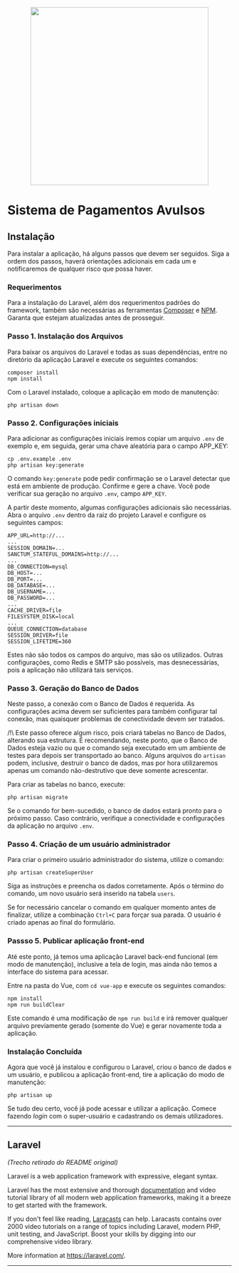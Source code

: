 <p align="center"><a href="https://laravel.com" target="_blank"><img src="https://raw.githubusercontent.com/laravel/art/master/logo-lockup/5%20SVG/2%20CMYK/1%20Full%20Color/laravel-logolockup-cmyk-red.svg" width="400"></a></p>

# Sistema de Pagamentos Avulsos

## Instalação

Para instalar a aplicação, há alguns passos que devem ser seguidos. Siga a ordem dos passos, haverá orientações adicionais em cada um e notificaremos de qualquer risco que possa haver.

### Requerimentos

Para a instalação do Laravel, além dos requerimentos padrões do framework, também são necessárias as ferramentas [Composer](https://getcomposer.org/) e [NPM](https://www.npmjs.com/). Garanta que estejam atualizadas antes de prosseguir.

### Passo 1. Instalação dos Arquivos

Para baixar os arquivos do Laravel e todas as suas dependências, entre no diretório da aplicação Laravel e execute os seguintes comandos:

    composer install
    npm install

Com o Laravel instalado, coloque a aplicação em modo de manutenção:

    php artisan down

### Passo 2. Configurações iniciais

Para adicionar as configurações iniciais iremos copiar um arquivo `.env` de exemplo e, em seguida, gerar uma chave aleatória para o campo APP_KEY:

    cp .env.example .env
    php artisan key:generate

O comando `key:generate` pode pedir confirmação se o Laravel detectar que está em ambiente de produção. Confirme e gere a chave. Você pode verificar sua geração no arquivo `.env`, campo `APP_KEY`.

A partir deste momento, algumas configurações adicionais são necessárias. Abra o arquivo `.env` dentro da raiz do projeto Laravel e configure os seguintes campos:

    APP_URL=http://...
    ...
    SESSION_DOMAIN=...
    SANCTUM_STATEFUL_DOMAINS=http://...
    ...
    DB_CONNECTION=mysql
    DB_HOST=...
    DB_PORT=...
    DB_DATABASE=...
    DB_USERNAME=...
    DB_PASSWORD=...
    ...
    CACHE_DRIVER=file
    FILESYSTEM_DISK=local
    ...
    QUEUE_CONNECTION=database
    SESSION_DRIVER=file
    SESSION_LIFETIME=360

Estes não são todos os campos do arquivo, mas são os utilizados. Outras configurações, como Redis e SMTP são possíveis, mas desnecessárias, pois a aplicação não utilizará tais serviços.

### Passo 3. Geração do Banco de Dados

Neste passo, a conexão com o Banco de Dados é requerida. As configurações acima devem ser suficientes para também configurar tal conexão, mas quaisquer problemas de conectividade devem ser tratados.

/!\\ Este passo oferece algum risco, pois criará tabelas no Banco de Dados, alterando sua estrutura. É recomendando, neste ponto, que o Banco de Dados esteja vazio ou que o comando seja executado em um ambiente de testes para depois ser transportado ao banco. Alguns arquivos do `artisan` podem, inclusive, destruir o banco de dados, mas por hora utilizaremos apenas um comando não-destrutivo que deve somente acrescentar.

Para criar as tabelas no banco, execute:

    php artisan migrate

Se o comando for bem-sucedido, o banco de dados estará pronto para o próximo passo. Caso contrário, verifique a conectividade e configurações da aplicação no arquivo `.env`.

### Passo 4. Criação de um usuário administrador

Para criar o primeiro usuário administrador do sistema, utilize o comando:

    php artisan createSuperUser

Siga as instruções e preencha os dados corretamente. Após o término do comando, um novo usuário será inserido na tabela `users`.

Se for necessário cancelar o comando em qualquer momento antes de finalizar, utilize a combinação `Ctrl+C` para forçar sua parada. O usuário é criado apenas ao final do formulário.

### Passso 5. Publicar aplicação front-end

Até este ponto, já temos uma aplicação Laravel back-end funcional (em modo de manutenção), inclusive a tela de login, mas ainda não temos a interface do sistema para acessar.

Entre na pasta do Vue, com `cd vue-app` e execute os seguintes comandos:

    npm install
    npm run buildClear

Este comando é uma modificação de `npm run build` e irá remover qualquer arquivo previamente gerado (somente do Vue) e gerar novamente toda a aplicação.

### Instalação Concluída

Agora que você já instalou e configurou o Laravel, criou o banco de dados e um usuário, e publicou a aplicação front-end, tire a aplicação do modo de manutenção:

    php artisan up

Se tudo deu certo, você já pode acessar e utilizar a aplicação. Comece fazendo *login* com o super-usuário e cadastrando os demais utilizadores.

---

## Laravel

*(Trecho retirado do README original)*

Laravel is a web application framework with expressive, elegant syntax.

Laravel has the most extensive and thorough [documentation](https://laravel.com/docs) and video tutorial library of all modern web application frameworks, making it a breeze to get started with the framework.

If you don't feel like reading, [Laracasts](https://laracasts.com) can help. Laracasts contains over 2000 video tutorials on a range of topics including Laravel, modern PHP, unit testing, and JavaScript. Boost your skills by digging into our comprehensive video library.

More information at https://laravel.com/.

---